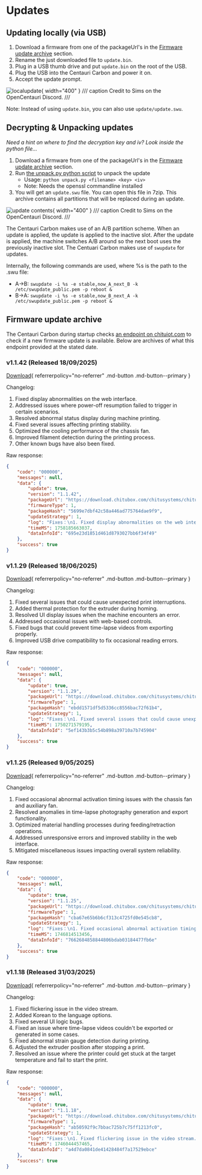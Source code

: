 # Updates

## Updating locally (via USB)

1. Download a firmware from one of the packageUrl's in the [Firmware update archive](#firmware-update-archive) section.
2. Rename the just downloaded file to `update.bin`.
3. Plug in a USB thumb drive and put `update.bin` on the root of the USB.
4. Plug the USB into the Centauri Carbon and power it on.
5. Accept the update prompt.

![localupdate](../assets/localupdate.jpg){ width="400" }
/// caption
Credit to Sims on the OpenCentauri Discord.
///

Note: Instead of using `update.bin`, you can also use `update/update.swu`.

## Decrypting & Unpacking updates
*Need a hint on where to find the decryption key and iv? Look inside the python file...*

1. Download a firmware from one of the packageUrl's in the [Firmware update archive](#firmware-update-archive) section.
2. Run [the unpack.py python script](../assets/unpack.py) to unpack the update
    - Usage: `python unpack.py <filename> <key> <iv>`
    - Note: Needs the openssl commandline installed
3. You will get an `update.swu` file. You can open this file in 7zip. This archive contains all partitions that will be replaced during an update.

![update contents](../assets/swu.png){ width="400" }
/// caption
Credit to Sims on the OpenCentauri Discord.
///

The Centauri Carbon makes use of an A/B partition scheme. When an update is applied, the update is applied to the inactive slot. After the update is applied, the machine switches A/B around so the next boot uses the previously inactive slot. The Centuari Carbon makes use of `swupdate` for updates.

Internally, the following commands are used, where %s is the path to the .swu file:

- A->B: `swupdate -i %s -e stable,now_A_next_B -k /etc/swupdate_public.pem -p reboot &`
- B->A: `swupdate -i %s -e stable,now_B_next_A -k /etc/swupdate_public.pem -p reboot &`

## Firmware update archive

The Centauri Carbon during startup checks [an endpoint on chituiot.com](https://mms.chituiot.com/mainboardVersionUpdate/getInfo.do7?machineType=ELEGOO%20Centauri%20Carbon&machineId=0&version=1.1.0&lan=en&firmwareType=1) to check if a new firmware update is available. Below are archives of what this endpoint provided at the stated date.

### v1.1.42 (Released 18/09/2025)

[Download](https://download.chitubox.com/chitusystems/chitusystems/public/printer/firmware/release/1/ca8e1d9a20974a5896f8f744e780a8a7/1/1.1.42/2025-09-18/5de8bf345f044452a815dcf91241ddc0.bin){  referrerpolicy="no-referrer" .md-button .md-button--primary }

Changelog:

1. Fixed display abnormalities on the web interface.
2. Addressed issues where power-off resumption failed to trigger in certain scenarios.
3. Resolved abnormal status display during machine printing.
4. Fixed several issues affecting printing stability.
5. Optimized the cooling performance of the chassis fan.
6. Improved filament detection during the printing process.
7. Other known bugs have also been fixed.

Raw response:
```json
{
    "code": "000000",
    "messages": null,
    "data": {
        "update": true,
        "version": "1.1.42",
        "packageUrl": "https://download.chitubox.com/chitusystems/chitusystems/public/printer/firmware/release/1/ca8e1d9a20974a5896f8f744e780a8a7/1/1.1.42/2025-09-18/5de8bf345f044452a815dcf91241ddc0.bin",
        "firmwareType": 1,
        "packageHash": "5699e7dbf42c58a446ad775764dae9f9",
        "updateStrategy": 1,
        "log": "Fixes：\n1. Fixed display abnormalities on the web interface.\n2. Addressed issues where power-off resumption failed to trigger in certain scenarios.\n3. Resolved abnormal status display during machine printing.\n4. Fixed several issues affecting printing stability.\n5. Optimized the cooling performance of the chassis fan.\n6. Improved filament detection during the printing process.\n7. Other known bugs have also been fixed.",
        "timeMS": 1758185663037,
        "dataInfoId": "695e23d1851d461d8793027bb6f34f49"
    },
    "success": true
}
```

### v1.1.29 (Released 18/06/2025)

[Download](https://download.chitubox.com/chitusystems/chitusystems/public/printer/firmware/release/1/ca8e1d9a20974a5896f8f744e780a8a7/1/1.1.29/2025-06-18/810e5a7e9518452c9172e11a7d04a683.bin){  referrerpolicy="no-referrer" .md-button .md-button--primary }

Changelog:

1. Fixed several issues that could cause unexpected print interruptions.
2. Added thermal protection for the extruder during homing.
3. Resolved UI display issues when the machine encounters an error.
4. Addressed occasional issues with web-based controls.
5. Fixed bugs that could prevent time-lapse videos from exporting properly.
6. Improved USB drive compatibility to fix occasional reading errors.

Raw response:

```json
{
    "code": "000000",
    "messages": null,
    "data": {
        "update": true,
        "version": "1.1.29",
        "packageUrl": "https://download.chitubox.com/chitusystems/chitusystems/public/printer/firmware/release/1/ca8e1d9a20974a5896f8f744e780a8a7/1/1.1.29/2025-06-18/810e5a7e9518452c9172e11a7d04a683.bin",
        "firmwareType": 1,
        "packageHash": "ebdd1571df5d5336cc8556bac72f61b4",
        "updateStrategy": 1,
        "log": "Fixes：\n1. Fixed several issues that could cause unexpected print interruptions.\n2. Added thermal protection for the extruder during homing.\n3. Resolved UI display issues when the machine encounters an error.\n4. Addressed occasional issues with web-based controls.\n5. Fixed bugs that could prevent time-lapse videos from exporting properly.\n6. Improved USB drive compatibility to fix occasional reading errors.",
        "timeMS": 1750271579195,
        "dataInfoId": "5ef143b3b5c54b898a39710a7b745904"
    },
    "success": true
}
```

### v1.1.25 (Released 9/05/2025)

[Download](https://download.chitubox.com/chitusystems/chitusystems/public/printer/firmware/release/1/ca8e1d9a20974a5896f8f744e780a8a7/1/1.1.25/2025-05-09/219b4c9e67de4a1d99c7680164911ab5.bin){  referrerpolicy="no-referrer" .md-button .md-button--primary }

Changelog:

1. Fixed occasional abnormal activation timing issues with the chassis fan and auxiliary fan.
2. Resolved anomalies in time-lapse photography generation and export functionality.
3. Optimized material handling processes during feeding/retraction operations.
4. Addressed unresponsive errors and improved stability in the web interface.
5. Mitigated miscellaneous issues impacting overall system reliability.

Raw response:

```json
{
    "code": "000000",
    "messages": null,
    "data": {
        "update": true,
        "version": "1.1.25",
        "packageUrl": "https://download.chitubox.com/chitusystems/chitusystems/public/printer/firmware/release/1/ca8e1d9a20974a5896f8f744e780a8a7/1/1.1.25/2025-05-09/219b4c9e67de4a1d99c7680164911ab5.bin",
        "firmwareType": 1,
        "packageHash": "cba67e65b6b6cf313c4725fd0e545cb8",
        "updateStrategy": 1,
        "log": "Fixes：\n1. Fixed occasional abnormal activation timing issues with the chassis fan and auxiliary fan.\n2. Resolved anomalies in time-lapse photography generation and export functionality.\n3. Optimized material handling processes during feeding/retraction operations.\n4. Addressed unresponsive errors and improved stability in the web interface.\n5. Mitigated miscellaneous issues impacting overall system reliability.",
        "timeMS": 1746814513456,
        "dataInfoId": "7662684858844806bdab03184477fb6e"
    },
    "success": true
}
```

### v1.1.18 (Released 31/03/2025)

[Download](https://download.chitubox.com/chitusystems/chitusystems/public/printer/firmware/release/1/ca8e1d9a20974a5896f8f744e780a8a7/1/1.1.18/2025-03-31/74406d43dc314af7a174dba70487ac2b.bin){  referrerpolicy="no-referrer" .md-button .md-button--primary }

Changelog:

1. Fixed flickering issue in the video stream.
2. Added Korean to the language options.
3. Fixed several UI logic bugs.
4. Fixed an issue where time-lapse videos couldn't be exported or generated in some cases.
5. Fixed abnormal strain gauge detection during printing.
6. Adjusted the extruder position after stopping a print.
7. Resolved an issue where the printer could get stuck at the target temperature and fail to start the print.

Raw response:

```json
{
    "code": "000000",
    "messages": null,
    "data": {
        "update": true,
        "version": "1.1.18",
        "packageUrl": "https://download.chitubox.com/chitusystems/chitusystems/public/printer/firmware/release/1/ca8e1d9a20974a5896f8f744e780a8a7/1/1.1.18/2025-03-31/74406d43dc314af7a174dba70487ac2b.bin",
        "firmwareType": 1,
        "packageHash": "ab50592f9c7bbac725b7c75ff1213fc0",
        "updateStrategy": 1,
        "log": "Fixes：\n1. Fixed flickering issue in the video stream.\n2. Added Korean to the language options.\n3. Fixed several UI logic bugs.\n4. Fixed an issue where time-lapse videos couldn't be exported or generated in some cases.\n5. Fixed abnormal strain gauge detection during printing.\n6. Adjusted the extruder position after stopping a print.\n7. Resolved an issue where the printer could get stuck at the target temperature and fail to start the print.",
        "timeMS": 1746044457465,
        "dataInfoId": "a4d7da0841de41428484f7a17529ebce"
    },
    "success": true
}
```